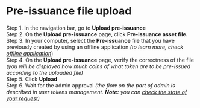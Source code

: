 # Pre-issuance file upload

Step 1. In the navigation bar, go to **Upload pre-issuance**  
Step 2. On the **Upload pre-issuance** page, click **Pre-issuance asset file.**  
Step 3. In your computer, select the **Pre-issuance** file that you have previously created by using an offline application _\(to learn more, check_ [_offline application_](https://cryptofund.software/resources/product-guide/end-users/offline-application/overview-offline-application-user/)\)  
Step 4. On the **Upload pre-issuance** page, verify the correctness of the file _\(you will be displayed how much coins of what token are to be pre-issued according to the uploaded file\)_  
Step 5. Click **Upload**  
Step 6. Wait for the admin approval _\(the flow on the part of admin is described in user tokens management. **Note:** you can_ [_check the state of your request_](https://cryptofund.software/resources/product-guide/end-users/user-issued-tokens/check-the-requests-state/)_\)_

